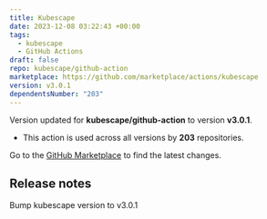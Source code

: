 ```yaml
---
title: Kubescape
date: 2023-12-08 03:22:43 +00:00
tags:
  - kubescape
  - GitHub Actions
draft: false
repo: kubescape/github-action
marketplace: https://github.com/marketplace/actions/kubescape
version: v3.0.1
dependentsNumber: "203"
---
```



Version updated for **kubescape/github-action** to version **v3.0.1**.
- This action is used across all versions by **203** repositories.

Go to the [GitHub Marketplace](https://github.com/marketplace/actions/kubescape) to find the latest changes.

## Release notes

Bump kubescape version to v3.0.1
